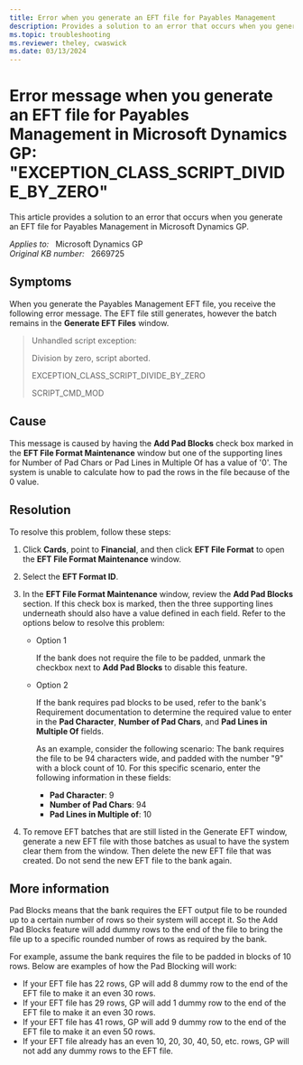 ```yaml
---
title: Error when you generate an EFT file for Payables Management
description: Provides a solution to an error that occurs when you generate an EFT file for Payables Management in Microsoft Dynamics GP.
ms.topic: troubleshooting
ms.reviewer: theley, cwaswick
ms.date: 03/13/2024
---
```

# Error message when you generate an EFT file for Payables Management in Microsoft Dynamics GP: "EXCEPTION_CLASS_SCRIPT_DIVIDE_BY_ZERO"

This article provides a solution to an error that occurs when you generate an EFT file for Payables Management in Microsoft Dynamics GP.

_Applies to:_ &nbsp; Microsoft Dynamics GP  
_Original KB number:_ &nbsp; 2669725

## Symptoms

When you generate the Payables Management EFT file, you receive the following error message. The EFT file still generates, however the batch remains in the **Generate EFT Files** window.

> Unhandled script exception:
>
> Division by zero, script aborted.
>
> EXCEPTION_CLASS_SCRIPT_DIVIDE_BY_ZERO
>
> SCRIPT_CMD_MOD

## Cause

This message is caused by having the **Add Pad Blocks** check box marked in the **EFT File Format Maintenance** window but one of the supporting lines for Number of Pad Chars or Pad Lines in Multiple Of has a value of '0'. The system is unable to calculate how to pad the rows in the file because of the 0 value.

## Resolution

To resolve this problem, follow these steps:

1. Click **Cards**, point to **Financial**, and then click **EFT File Format** to open the **EFT File Format Maintenance** window.
2. Select the **EFT Format ID**.
3. In the **EFT File Format Maintenance** window, review the **Add Pad Blocks** section. If this check box is marked, then the three supporting lines underneath should also have a value defined in each field. Refer to the options below to resolve this problem:

    - Option 1

        If the bank does not require the file to be padded, unmark the checkbox next to **Add Pad Blocks** to disable this feature.
    - Option 2

        If the bank requires pad blocks to be used, refer to the bank's Requirement documentation to determine the required value to enter in the **Pad Character**, **Number of Pad Chars**, and **Pad Lines in Multiple Of** fields.

        As an example, consider the following scenario: The bank requires the file to be 94 characters wide, and padded with the number "9" with a block count of 10. For this specific scenario, enter the following information in these fields:

      - **Pad Character**: 9
      - **Number of Pad Chars**: 94
      - **Pad Lines in Multiple of**: 10

4. To remove EFT batches that are still listed in the Generate EFT window, generate a new EFT file with those batches as usual to have the system clear them from the window. Then delete the new EFT file that was created. Do not send the new EFT file to the bank again.

## More information

Pad Blocks  means that the bank requires the EFT output file to be rounded up to a certain number of rows so their system will accept it. So the Add Pad Blocks feature will add dummy rows to the end of the file to bring the file up to a specific rounded number of rows as required by the bank.

For example, assume the bank requires the file to be padded in blocks of 10 rows. Below are examples of how the Pad Blocking will work:

- If your EFT file has 22 rows, GP will add 8 dummy row to the end of the EFT file to make it an even 30 rows.
- If your EFT file has 29 rows, GP will add 1 dummy row to the end of the EFT file to make it an even 30 rows.
- If your EFT file has 41 rows, GP will add 9 dummy row to the end of the EFT file to make it an even 50 rows.
- If your EFT file already has an even 10, 20, 30, 40, 50, etc. rows, GP will not add any dummy rows to the EFT file.
